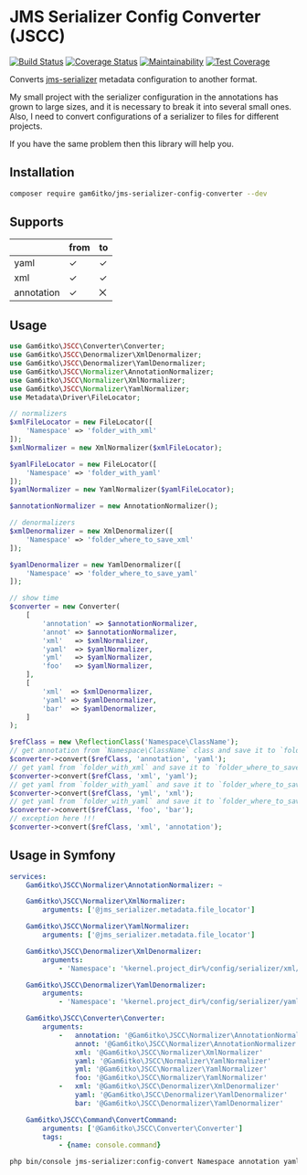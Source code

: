 # JMS Serializer Config Converter (JSCC)

[![Build Status](https://travis-ci.org/gam6itko/jms-serializer-config-converter.svg?branch=master)](https://travis-ci.org/gam6itko/jms-serializer-config-converter)
[![Coverage Status](https://coveralls.io/repos/github/gam6itko/jms-serializer-config-converter/badge.svg?branch=master)](https://coveralls.io/github/gam6itko/jms-serializer-config-converter?branch=master)
[![Maintainability](https://api.codeclimate.com/v1/badges/53ec90f41542a0495d1b/maintainability)](https://codeclimate.com/github/gam6itko/jms-serializer-config-converter/maintainability)
[![Test Coverage](https://api.codeclimate.com/v1/badges/53ec90f41542a0495d1b/test_coverage)](https://codeclimate.com/github/gam6itko/jms-serializer-config-converter/test_coverage)

Converts [jms-serializer](https://jmsyst.com/libs/serializer) metadata configuration to another format.

My small project with the serializer configuration in the annotations has grown to large sizes, and it is necessary to break it into several small ones. 
Also, I need to convert configurations of a serializer to files for different projects. 

If you have the same problem then this library will help you.

## Installation
```bash
composer require gam6itko/jms-serializer-config-converter --dev
```

## Supports
|            | from | to |
|------------|------|----|
| yaml       | ✓    | ✓  |
| xml        | ✓    | ✓  |
| annotation | ✓    | ⨉  |

## Usage

```php
use Gam6itko\JSCC\Converter\Converter;
use Gam6itko\JSCC\Denormalizer\XmlDenormalizer;
use Gam6itko\JSCC\Denormalizer\YamlDenormalizer;
use Gam6itko\JSCC\Normalizer\AnnotationNormalizer;
use Gam6itko\JSCC\Normalizer\XmlNormalizer;
use Gam6itko\JSCC\Normalizer\YamlNormalizer;
use Metadata\Driver\FileLocator;

// normalizers
$xmlFileLocator = new FileLocator([
    'Namespace' => 'folder_with_xml'
]);
$xmlNormalizer = new XmlNormalizer($xmlFileLocator);

$yamlFileLocator = new FileLocator([
    'Namespace' => 'folder_with_yaml'
]);
$yamlNormalizer = new YamlNormalizer($yamlFileLocator);

$annotationNormalizer = new AnnotationNormalizer();

// denormalizers
$xmlDenormalizer = new XmlDenormalizer([
    'Namespace' => 'folder_where_to_save_xml'
]);

$yamlDenormalizer = new YamlDenormalizer([
    'Namespace' => 'folder_where_to_save_yaml'
]);

// show time
$converter = new Converter(
    [
        'annotation' => $annotationNormalizer,
        'annot' => $annotationNormalizer,
        'xml'   => $xmlNormalizer,
        'yaml'  => $yamlNormalizer,
        'yml'   => $yamlNormalizer,
        'foo'   => $yamlNormalizer,
    ],
    [
        'xml'  => $xmlDenormalizer,
        'yaml' => $yamlDenormalizer,
        'bar'  => $yamlDenormalizer,
    ]
);

$refClass = new \ReflectionClass('Namespace\ClassName');
// get annotation from `Namespace\ClassName` class and save it to `folder_where_to_save_xml`
$converter->convert($refClass, 'annotation', 'yaml');
// get yaml from `folder_with_xml` and save it to `folder_where_to_save_yaml`
$converter->convert($refClass, 'xml', 'yaml');
// get yaml from `folder_with_yaml` and save it to `folder_where_to_save_xml`
$converter->convert($refClass, 'yml', 'xml');
// get yaml from `folder_with_yaml` and save it to `folder_where_to_save_yaml`
$converter->convert($refClass, 'foo', 'bar');
// exception here !!!
$converter->convert($refClass, 'xml', 'annotation');
```

## Usage in Symfony

```yaml
services:
    Gam6itko\JSCC\Normalizer\AnnotationNormalizer: ~

    Gam6itko\JSCC\Normalizer\XmlNormalizer: 
        arguments: ['@jms_serializer.metadata.file_locator']

    Gam6itko\JSCC\Normalizer\YamlNormalizer: 
        arguments: ['@jms_serializer.metadata.file_locator']

    Gam6itko\JSCC\Denormalizer\XmlDenormalizer:
        arguments:
            - 'Namespace': '%kernel.project_dir%/config/serializer/xml/Namespace'

    Gam6itko\JSCC\Denormalizer\YamlDenormalizer:
        arguments:
            - 'Namespace': '%kernel.project_dir%/config/serializer/yaml/Namespace'

    Gam6itko\JSCC\Converter\Converter:
        arguments:
            -   annotation: '@Gam6itko\JSCC\Normalizer\AnnotationNormalizer'
                annot: '@Gam6itko\JSCC\Normalizer\AnnotationNormalizer'
                xml: '@Gam6itko\JSCC\Normalizer\XmlNormalizer'
                yaml: '@Gam6itko\JSCC\Normalizer\YamlNormalizer'
                yml: '@Gam6itko\JSCC\Normalizer\YamlNormalizer'
                foo: '@Gam6itko\JSCC\Normalizer\YamlNormalizer'
            -   xml: '@Gam6itko\JSCC\Denormalizer\XmlDenormalizer'
                yaml: '@Gam6itko\JSCC\Denormalizer\YamlDenormalizer'
                bar: '@Gam6itko\JSCC\Denormalizer\YamlDenormalizer'

    Gam6itko\JSCC\Command\ConvertCommand:
        arguments: ['@Gam6itko\JSCC\Converter\Converter']
        tags:
            - {name: console.command}
```

```bash
php bin/console jms-serializer:config-convert Namespace annotation yaml -vvv
```
